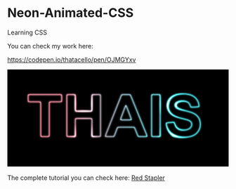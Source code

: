 # Neon-Animated-CSS

Learning CSS

You can check my work here:

https://codepen.io/thatacello/pen/OJMGYxv

![Neon](https://github.com/thatacello/Neon-Animated-CSS/blob/master/tha.png?raw=true "Neon")

The complete tutorial you can check here: [Red Stapler](http://https://www.youtube.com/watch?v=YiSzx0Cb8_8 "Red Stapler")
